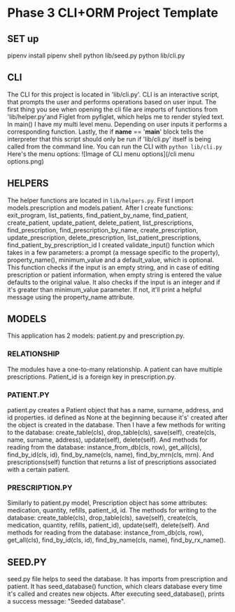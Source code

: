 # Phase 3 CLI+ORM Project Template
## SET up
pipenv install
pipenv shell
python lib/seed.py
python lib/cli.py

## CLI
The CLI for this project is located in 'lib/cli.py'.
CLI is an interactive script, that prompts the user and performs
operations based on user input.
The first thing you see when opening the cli file are imports of functions from 'lib/helper.py'and Figlet from pyfiglet, which helps me to render styled text. 
In main() I have my multi level menu. Depending on user inputs it performs a corresponding function. 
Lastly, the if __name__ == '__main__' block tells the interpreter that this script should only be run if 'lib/cli.py' itself is being called from the command line.
You can run the CLI with `python lib/cli.py`
Here's the menu options:
![Image of CLI menu options](/cli menu options.png)

## HELPERS
The helper functions are located in `lib/helpers.py`.
First I import models.prescription and models.patient.
After I create functions: 
    exit_program,
    list_patients,
    find_patient_by_name,
    find_patient,
    create_patient,
    update_patient, delete_patient,
    list_prescriptions,
    find_prescription,
    find_prescription_by_name,
    create_prescription,
    update_prescription,
    delete_prescription,
    list_patient_prescriptions,
    find_patient_by_prescription_id
I created validate_input() function which takes in a few parameters: a prompt (a message specific to the property), property_name(), minimum_value and a default_value, which is optional. This function checks if the input is an empty string, and in case of editing prescription or patient information, when empty string is entered the value defaults to the original value. It also checks if the input is an integer and if it's greater than minimum_value parameter. If not, it'll print a helpful message using the property_name attribute.

## MODELS
This application has 2 models: patient.py and prescription.py.

### RELATIONSHIP
The modules have a one-to-many relationship. A patient can have multiple prescriptions. 
 Patient_id is a foreign key in prescription.py. 

### PATIENT.PY 
patient.py creates a Patient object that has a name, surname, address, and id properties. id defined as None at the beginning because it's' created after the object is created in the database. 
 Then I have a few methods for writing to the database:
create_table(cls), drop_table(cls), save(self), create(cls, name, surname, address), update(self), delete(self).
 And methods for reading from the database:
instance_from_db(cls, row), get_all(cls), find_by_id(cls, id), find_by_name(cls, name), find_by_mrn(cls, mrn).
 And prescriptions(self) function that returns a list of prescriptions associated with a certain patient.

### PRESCRIPTION.PY
Similarly to patient.py model, Prescription object has some attributes:  medication, quantity, refills, patient_id, id.
 The methods for writing to the database: 
create_table(cls), drop_table(cls), save(self), create(cls, medication, quantity, refills, patient_id), update(self), delete(self). 
 And methods for reading from the database:
  instance_from_db(cls, row), get_all(cls), find_by_id(cls, id), find_by_name(cls, name), find_by_rx_name().

## SEED.PY
seed.py file helps to seed the database. It has imports from prescription and patient. It has seed_database() function,  which clears database every time it's called and creates new objects. After executing seed_database(), prints a success message: "Seeded database". 